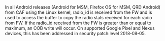 In all Android releases (Android for MSM, Firefox OS for MSM, QRD Android) from CAF using the Linux kernel, radio_id is received from the FW and is used to access the buffer to copy the radio stats received for each radio from FW. If the radio_id received from the FW is greater than or equal to maximum, an OOB write will occur. On supported Google Pixel and Nexus devices, this has been addressed in security patch level 2018-08-05.